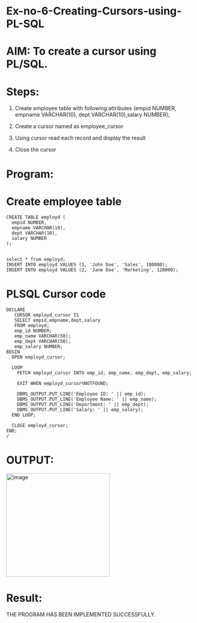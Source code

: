 # Ex-no-6-Creating-Cursors-using-PL-SQL


# AIM: To create a cursor using PL/SQL.


# Steps:


1. Create employee table with following attributes (empid NUMBER, empname VARCHAR(10), dept VARCHAR(10),salary NUMBER);

2. Create a cursor named as employee_cursor

3. Using cursor read each record and display the result

4. Close the cursor


# Program:


# Create employee table

```
CREATE TABLE employd (
  empid NUMBER,
  empname VARCHAR(10),
  dept VARCHAR(10),
  salary NUMBER
);


select * from employd;
INSERT INTO employd VALUES (1, 'John Doe', 'Sales', 100000);
INSERT INTO employd VALUES (2, 'Jane Doe', 'Marketing', 120000);

```

# PLSQL Cursor code

```
DECLARE
   CURSOR employd_cursor IS
   SELECT empid,empname,dept,salary
   FROM employd;
   emp_id NUMBER;
   emp_name VARCHAR(50);
   emp_dept VARCHAR(50);
   emp_salary NUMBER;
BEGIN
  OPEN employd_cursor;

  LOOP
    FETCH employd_cursor INTO emp_id, emp_name, emp_dept, emp_salary;

    EXIT WHEN employd_cursor%NOTFOUND;

    DBMS_OUTPUT.PUT_LINE('Employee ID: ' || emp_id);
    DBMS_OUTPUT.PUT_LINE('Employee Name: ' || emp_name);
    DBMS_OUTPUT.PUT_LINE('Department: ' || emp_dept);
    DBMS_OUTPUT.PUT_LINE('Salary: ' || emp_salary);
  END LOOP;

  CLOSE employd_cursor;
END;
/
```
# OUTPUT:

<img width="275" alt="image" src="https://github.com/AlluguriSrikrishnateja/Ex-no-6-Creating-Cursors-using-PL-SQL/assets/118343892/19914c0c-d6fb-47c0-8cf7-4aa438bc8ee5">

# Result:


THE PROGRAM HAS BEEN IMPLEMENTED SUCCESSFULLY.



